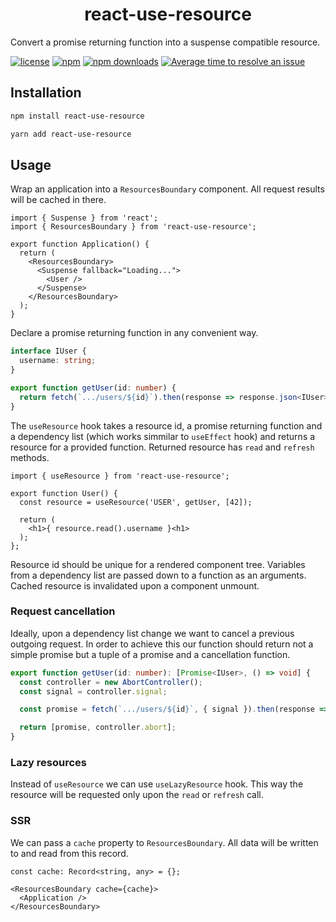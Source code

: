 <h1 align="center">react-use-resource</h1>

Convert a promise returning function into a suspense compatible resource.

[![license](https://img.shields.io/github/license/feerzlay/react-use-resource)](https://github.com/feerzlay/react-use-resource/blob/master/LICENSE)
[![npm](https://img.shields.io/npm/v/react-use-resource)](https://www.npmjs.com/package/react-use-resource)
[![npm downloads](https://img.shields.io/npm/dm/react-use-resource)](https://www.npmjs.com/package/react-use-resource)
[![Average time to resolve an issue](https://isitmaintained.com/badge/resolution/feerzlay/react-use-resource.svg)](https://isitmaintained.com/project/feerzlay/react-use-resource)

## Installation

```bash
npm install react-use-resource
```

```bash
yarn add react-use-resource
```

## Usage

Wrap an application into a `ResourcesBoundary` component. All request results will be cached in there.

```tsx
import { Suspense } from 'react';
import { ResourcesBoundary } from 'react-use-resource';

export function Application() {
  return (
    <ResourcesBoundary>
      <Suspense fallback="Loading...">
        <User />
      </Suspense>
    </ResourcesBoundary>
  );
}
```

Declare a promise returning function in any convenient way.

```ts
interface IUser {
  username: string;
}

export function getUser(id: number) {
  return fetch(`.../users/${id}`).then(response => response.json<IUser>());
}
```

The `useResource` hook takes a resource id, a promise returning function and a dependency list (which works simmilar to `useEffect` hook) and returns a resource for a provided function. Returned resource has `read` and `refresh` methods.

```tsx
import { useResource } from 'react-use-resource';

export function User() {
  const resource = useResource('USER', getUser, [42]);

  return (
    <h1>{ resource.read().username }<h1>
  );
};
```

Resource id should be unique for a rendered component tree. Variables from a dependency list are passed down to a function as an arguments. Cached resource is invalidated upon a component unmount.

### Request cancellation

Ideally, upon a dependency list change we want to cancel a previous outgoing request. In order to achieve this our function should return not a simple promise but a tuple of a promise and a cancellation function.

```ts
export function getUser(id: number): [Promise<IUser>, () => void] {
  const controller = new AbortController();
  const signal = controller.signal;

  const promise = fetch(`.../users/${id}`, { signal }).then(response => response.json<IUser>());

  return [promise, controller.abort];
}
```
### Lazy resources

Instead of `useResource` we can use `useLazyResource` hook. This way the resource will be requested only upon the `read` or `refresh` call.

### SSR

We can pass a `cache` property to `ResourcesBoundary`. All data will be written to and read from this record.

```tsx
const cache: Record<string, any> = {};

<ResourcesBoundary cache={cache}>
  <Application />
</ResourcesBoundary>
```